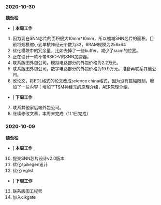 ### 2020-10-30
**魏劲松**
- [ **本周工作**
1. 因为现在SNN芯片的面积很大10mm*10mm，所以缩减SNN芯片的面积。目前将规模缩小到单核神经元个数为32，RRAM规模为256x64
2. 优化模块中的冗余量，比如去掉了一些buffer。减少了sram的位宽。
3. 正在设计一款不带RSIC-V的SNN加速器。
4. 联系版图外包公司，模拟电路部分的外包价格为2.2万元。
5. 联系版图外包公司，数字电路部分的外包价格为19.9万元。准备再联系其他公司。
6. 改论文，将EDL格式的论文改成science china格式，因为没有篇幅限制，增加了一些内容：增加了TSM神经元的原理介绍，AER原理介绍。
- [ **下周工作**
7. 联系其他家后端外包公司。
8. 继续修改文章，本周末完成（11.1日完成）

### 2020-10-09
**魏劲松**
- [ **本周工作**
10. 提交SNN芯片设计v2.0版本
11. 优化spikegen设计
12. 优化reglist
- [ **下周工作**
13. 联系版图工程师
14. 加入clkgate
